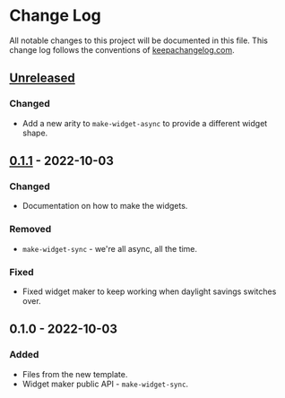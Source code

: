 # Change Log
All notable changes to this project will be documented in this file. This change log follows the conventions of [keepachangelog.com](http://keepachangelog.com/).

## [Unreleased]
### Changed
- Add a new arity to `make-widget-async` to provide a different widget shape.

## [0.1.1] - 2022-10-03
### Changed
- Documentation on how to make the widgets.

### Removed
- `make-widget-sync` - we're all async, all the time.

### Fixed
- Fixed widget maker to keep working when daylight savings switches over.

## 0.1.0 - 2022-10-03
### Added
- Files from the new template.
- Widget maker public API - `make-widget-sync`.

[Unreleased]: https://sourcehost.site/your-name/trabalho-um/compare/0.1.1...HEAD
[0.1.1]: https://sourcehost.site/your-name/trabalho-um/compare/0.1.0...0.1.1
